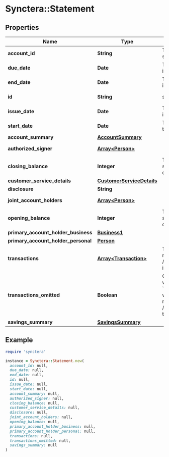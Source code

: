 # Synctera::Statement

## Properties

| Name | Type | Description | Notes |
| ---- | ---- | ----------- | ----- |
| **account_id** | **String** | The unique identifier of the account the statement belongs to | [optional][readonly] |
| **due_date** | **Date** | The limit date when the due amount indicated on the statement should be paid | [optional][readonly] |
| **end_date** | **Date** | The date indicating the ending of the time interval covered by the statement | [optional][readonly] |
| **id** | **String** | statement ID | [optional][readonly] |
| **issue_date** | **Date** | The date when the statement has been issued | [optional][readonly] |
| **start_date** | **Date** | The date indicating the beginning of the time interval covered by the statement | [optional][readonly] |
| **account_summary** | [**AccountSummary**](AccountSummary.md) |  | [optional] |
| **authorized_signer** | [**Array&lt;Person&gt;**](Person.md) |  | [optional][readonly] |
| **closing_balance** | **Integer** | The account balance at the end of the statement period, in ISO 4217 minor currency units. | [optional] |
| **customer_service_details** | [**CustomerServiceDetails**](CustomerServiceDetails.md) |  | [optional] |
| **disclosure** | **String** |  | [optional] |
| **joint_account_holders** | [**Array&lt;Person&gt;**](Person.md) |  | [optional][readonly] |
| **opening_balance** | **Integer** | The account balance at the start of the statement period, in ISO 4217 minor currency units. | [optional] |
| **primary_account_holder_business** | [**Business1**](Business1.md) |  | [optional] |
| **primary_account_holder_personal** | [**Person**](Person.md) |  | [optional] |
| **transactions** | [**Array&lt;Transaction&gt;**](Transaction.md) | This attribute is deprecated and will be removed in a future API version. Use &#x60;GET /v0/statements/{statement_id}/transactions&#x60; instead.  | [optional] |
| **transactions_omitted** | **Boolean** | Only appears in &#x60;statement.created&#x60; webhook payloads. Indicates that the &#x60;transactions&#x60; attribute was emptied due to webhook size constraints. If this attribute returns &#x60;true&#x60;, you may use  &#x60;GET /v0/statements/{statement_id}/transactions&#x60; to retrieve the full list.  | [optional] |
| **savings_summary** | [**SavingsSummary**](SavingsSummary.md) |  | [optional] |

## Example

```ruby
require 'synctera'

instance = Synctera::Statement.new(
  account_id: null,
  due_date: null,
  end_date: null,
  id: null,
  issue_date: null,
  start_date: null,
  account_summary: null,
  authorized_signer: null,
  closing_balance: null,
  customer_service_details: null,
  disclosure: null,
  joint_account_holders: null,
  opening_balance: null,
  primary_account_holder_business: null,
  primary_account_holder_personal: null,
  transactions: null,
  transactions_omitted: null,
  savings_summary: null
)
```

